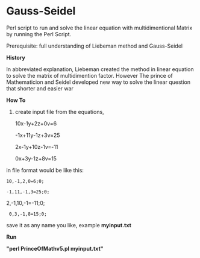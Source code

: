 # Gauss-Seidel
Perl script to run and solve the linear equation with multidimentional Matrix by running the Perl Script.

Prerequisite: full understanding of Liebeman method and Gauss-Seidel

<b> History </b>

In abbreviated explanation, Liebeman created the method in linear equation to solve the matrix of multidimention
factor.
However The prince of Mathematicion and Seidel developed new way to solve the linear question that shorter and easier war 

<b> How To </b>

1. create input file from the equations,

     10x-1y+2z+0v=6  
   
   -1x+11y-1z+3v=25 
    
    2x-1y+10z-1v=-11
    
    0x+3y-1z+8v=15  

in file format would be like this:

    10,-1,2,0=6;0;

    -1,11,-1,3=25;0;

   2,-1,10,-1=-11;0;

     0,3,-1,8=15;0;

save it as any name you like, example <b>myinput.txt</b>

<b> Run </b>

<b> "perl PrinceOfMathv5.pl myinput.txt" </b>
